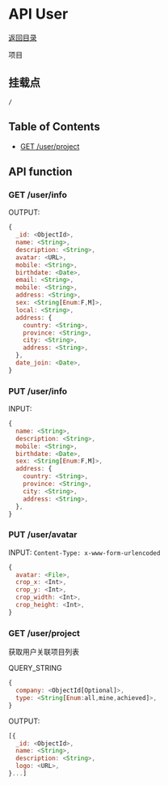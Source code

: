 # API User

[返回目录](index.md)

项目

## 挂载点

```
/
```

## Table of Contents

* [GET /user/project](#post-user-project)

## API function

### GET /user/info

OUTPUT:
```javascript
{
  _id: <ObjectId>,
  name: <String>,
  description: <String>,
  avatar: <URL>,
  mobile: <String>,
  birthdate: <Date>,
  email: <String>,
  mobile: <String>,
  address: <String>,
  sex: <String[Enum:F,M]>,
  local: <String>,
  address: {
    country: <String>,
    province: <String>,
    city: <String>,
    address: <String>,
  },
  date_join: <Date>,
}
```

### PUT /user/info

INPUT:
```javascript
{
  name: <String>,
  description: <String>,
  mobile: <String>,
  birthdate: <Date>,
  sex: <String[Enum:F,M]>,
  address: {
    country: <String>,
    province: <String>,
    city: <String>,
    address: <String>,
  },
}
```

### PUT /user/avatar

INPUT:
`Content-Type: x-www-form-urlencoded`
```javascript
{
  avatar: <File>,
  crop_x: <Int>,
  crop_y: <Int>,
  crop_width: <Int>,
  crop_height: <Int>,
}
```

### GET /user/project

获取用户关联项目列表

QUERY_STRING
```javascript
{
  company: <ObjectId[Optional]>,
  type: <String[Enum:all,mine,achieved]>,
}
```

OUTPUT:
```javascript
[{
  _id: <ObjectId>,
  name: <String>,
  description: <String>,
  logo: <URL>,
}...]
```
